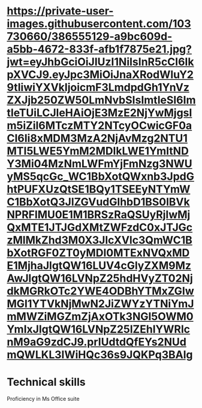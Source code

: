
# https://private-user-images.githubusercontent.com/103730660/386555129-a9bc609d-a5bb-4672-833f-afb1f7875e21.jpg?jwt=eyJhbGciOiJIUzI1NiIsInR5cCI6IkpXVCJ9.eyJpc3MiOiJnaXRodWIuY29tIiwiYXVkIjoicmF3LmdpdGh1YnVzZXJjb250ZW50LmNvbSIsImtleSI6ImtleTUiLCJleHAiOjE3MzE2NjYwMjgsIm5iZiI6MTczMTY2NTcyOCwicGF0aCI6Ii8xMDM3MzA2NjAvMzg2NTU1MTI5LWE5YmM2MDlkLWE1YmItNDY3Mi04MzNmLWFmYjFmNzg3NWUyMS5qcGc_WC1BbXotQWxnb3JpdGhtPUFXUzQtSE1BQy1TSEEyNTYmWC1BbXotQ3JlZGVudGlhbD1BS0lBVkNPRFlMU0E1M1BRSzRaQSUyRjIwMjQxMTE1JTJGdXMtZWFzdC0xJTJGczMlMkZhd3M0X3JlcXVlc3QmWC1BbXotRGF0ZT0yMDI0MTExNVQxMDE1MjhaJlgtQW16LUV4cGlyZXM9MzAwJlgtQW16LVNpZ25hdHVyZT02NjdkMGRkOTc2YWE4ODBhYTMxZGIwMGI1YTVkNjMwN2JiZWYzYTNiYmJmMWZiMGZmZjAxOTk3NGI5OWM0YmIxJlgtQW16LVNpZ25lZEhlYWRlcnM9aG9zdCJ9.prIUdtdQfEYs2NUdmQWLKL3IWiHQc36s9JQKPq3BAlg

# Technical skills
Proficiency in Ms Office suite
